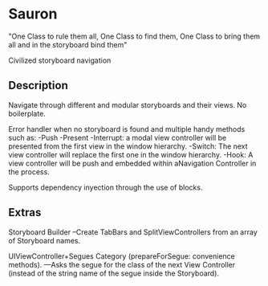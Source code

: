 Sauron
======

"One Class to rule them all, One Class to find them, One Class to bring them all and in the storyboard bind them"

Civilized storyboard navigation


Description
-----------
Navigate through different and modular storyboards and their views. No boilerplate.

Error handler when no storyboard is found and multiple handy methods such as:
-Push
-Present
-Interrupt: a modal view controller will be presented from the first view in the window hierarchy.
-Switch: The next view controller will replace the first one in the window hierarchy.
-Hook: A view controller will be push and embedded within aNavigation Controller in the process.

Supports dependency inyection through the use of blocks.


Extras
------
Storyboard Builder
–Create TabBars and SplitViewControllers from an array of Storyboard names.

UIViewController+Segues Category (prepareForSegue: convenience methods). 
—Asks the segue for the class of the next View Controller (instead of the string name of the segue inside the Storyboard).
